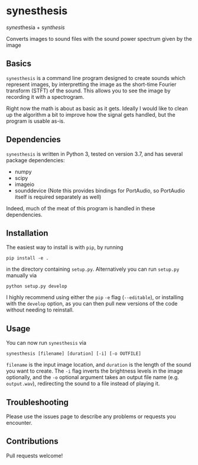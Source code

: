 # synesthesis
*synes*thesia + syn*thesis*

Converts images to sound files with the sound power spectrum given by the image

## Basics
`synesthesis` is a command line program designed to create sounds which represent images, by interpretting the image as the short-time Fourier transform (STFT) of the sound. This allows you to see the image by recording it with a spectrogram.

Right now the math is about as basic as it gets. Ideally I would like to clean up the algorithm a bit to improve how the signal gets handled, but the program is usable as-is.

## Dependencies
`synesthesis` is written in Python 3, tested on version 3.7, and has several package dependencies:

- numpy
- scipy
- imageio
- sounddevice (Note this provides bindings for PortAudio, so PortAudio itself is required separately as well)

Indeed, much of the meat of this program is handled in these dependencies.

## Installation
The easiest way to install is with `pip`, by running

```pip install -e .```

in the directory containing `setup.py`. Alternatively you can run `setup.py` manually via

```python setup.py develop```

I highly recommend using either the `pip` `-e` flag (`--editable`), or installing with the `develop` option, as you can then pull new versions of the code without needing to reinstall.

## Usage
You can now run `synesthesis` via

```synesthesis [filename] [duration] [-i] [-o OUTFILE]```

`filename` is the input image location, and `duration` is the length of the sound you want to create. The `-i` flag inverts the brightness levels in the image optionally, and the `-o` optional argument takes an output file name (e.g. `output.wav`), redirecting the sound to a file instead of playing it.

## Troubleshooting
Please use the issues page to describe any problems or requests you encounter.

## Contributions
Pull requests welcome!
